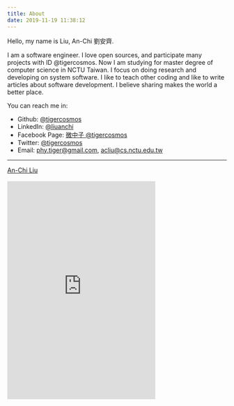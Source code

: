 ```yaml
---
title: About
date: 2019-11-19 11:38:12
---
```


Hello, my name is Liu, An-Chi 劉安齊.

I am a software engineer. I love open sources, and participate many projects with ID @tigercosmos.
Now I am studying for master degree of computer science in NCTU Taiwan. I focus on doing research and developing on system software.
I like to teach other coding and like to write articles about software development. I believe sharing makes the world a better place.

You can reach me in:

- Github: [@tigercosmos](https://github.com/tigercosmos)
- LinkedIn: [@liuanchi](https://www.linkedin.com/in/liuanchi/)
- Facebook Page: [微中子 @tigercosmos](https://www.facebook.com/phy.tiger)
- Twitter: [@tigercosmos](https://twitter.com/tigercosmos)
- Email: phy.tiger@gmail.com, acliu@cs.nctu.edu.tw

---

<script async="" defer="" src="https://platform.linkedin.com/badges/js/profile.js" type="text/javascript"></script>
<div class="LI-profile-badge" data-locale="en_US" data-size="medium" data-theme="dark" data-type="horizontal"
  data-vanity="liuanchi" data-version="v1"><a class="LI-simple-link"
    href="https://nl.linkedin.com/in/liuanchi/en?trk=profile-badge">An-Chi Liu</a></div><br /><iframe
  allowtransparency="true" frameborder="0" height="500" scrolling="no"
  src="https://www.facebook.com/plugins/page.php?href=https%3A%2F%2Fwww.facebook.com%2FCodingNeutrino%2F&amp;tabs=timeline&amp;width=340&amp;height=500&amp;small_header=false&amp;adapt_container_width=true&amp;hide_cover=false&amp;show_facepile=true&amp;appId=577288832614270"
  style="border: none; overflow: hidden;" width="340"></iframe>
